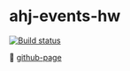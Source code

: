 # ahj-events-hw

[![Build status](https://ci.appveyor.com/api/projects/status/dxi2rtr091lcwy82?svg=true)](https://ci.appveyor.com/project/EvgeniyLyapunov/ahj-events-hw)

🔗 [github-page](https://evgeniylyapunov.github.io/ahj-events-hw/)<br><br><br>

